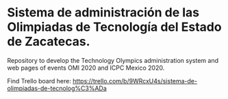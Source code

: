 # Sistema de administración de las Olimpiadas de Tecnología del Estado de Zacatecas.

Repository to develop the Technology Olympics administration system and web pages of events OMI 2020 and ICPC Mexico 2020.

Find Trello board here: https://trello.com/b/9WRcxU4s/sistema-de-olimpiadas-de-tecnolog%C3%ADa
